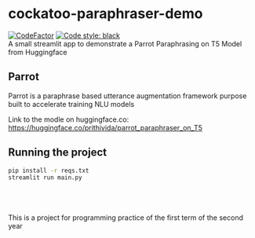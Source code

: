 # cockatoo-paraphraser-demo
[![CodeFactor](https://www.codefactor.io/repository/github/arthur100500/cockatoo-paraphraser-demo/badge)](https://www.codefactor.io/repository/github/arthur100500/cockatoo-paraphraser-demo)
[![Code style: black](https://img.shields.io/badge/code%20style-black-000000.svg)](https://github.com/psf/black)
<br>
A small streamlit app to demonstrate a Parrot Paraphrasing on T5 Model from Huggingface
<br>
## Parrot
Parrot is a paraphrase based utterance augmentation framework purpose built to accelerate training NLU models

Link to the modle on huggingface.co: https://huggingface.co/prithivida/parrot_paraphraser_on_T5
<br>
## Running the project
```bash
pip install -r reqs.txt
streamlit run main.py
```
<br><br><br>
This is a project for programming practice of the first term of the second year
